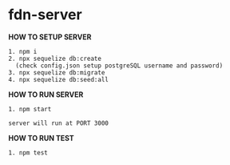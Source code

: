 # fdn-server

**HOW TO SETUP SERVER**
```
1. npm i
2. npx sequelize db:create
  (check config.json setup postgreSQL username and password)
3. npx sequelize db:migrate
4. npx sequelize db:seed:all
```

**HOW TO RUN SERVER**
```
1. npm start

server will run at PORT 3000
```

**HOW TO RUN TEST**
```
1. npm test
```